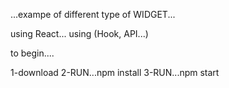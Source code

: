 ...exampe of different  type of WIDGET...

using React...
using (Hook, API...)

to begin....

1-download
2-RUN...npm install
3-RUN...npm start


